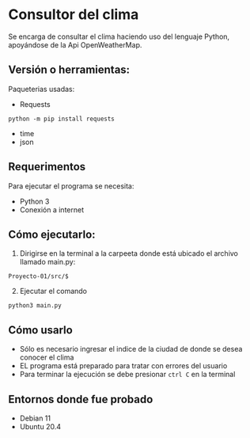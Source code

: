 # Consultor del clima
Se encarga de consultar el clima haciendo uso del lenguaje Python, apoyándose de la Api OpenWeatherMap.

## Versión o herramientas:

Paqueterias usadas:
- Requests
```
python -m pip install requests
```
- time
- json

## Requerimentos
Para ejecutar el programa se necesita:
- Python 3
- Conexión a internet

## Cómo ejecutarlo:
1. Dirigirse en la terminal a la carpeeta donde está ubicado el archivo llamado main.py: 
```
Proyecto-01/src/$
```
2. Ejecutar el comando 

```
python3 main.py
```


## Cómo usarlo
- Sólo es necesario ingresar el indice de la ciudad de donde se desea conocer el clima
 - EL programa está preparado para tratar con errores del usuario
- Para terminar la ejecución se debe presionar `ctrl C` en la terminal

## Entornos donde fue probado
- Debian 11
- Ubuntu 20.4
